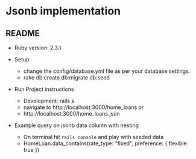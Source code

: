 # Jsonb implementation

## README

* Ruby version: 2.3.1

* Setup
  * change the config/database.yml file as per your database settings.
  * rake db:create db:migrate db:seed


* Run Project instructions
  * Development: rails s
  * navigate to http://localhost:3000/home_loans 
    or
  * http://localhost:3000/home_loans.json

* Example query on jsonb data column with nesting
   * On terminal hit `rails console` and play with seeded data 
    * HomeLoan.data_contains(rate_type: "fixed", preference: { flexible: true })
